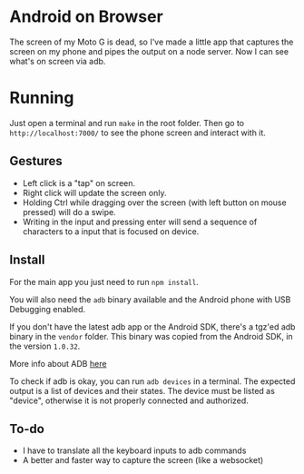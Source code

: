 # Android on Browser

The screen of my Moto G is dead, so I've made a little app that captures the screen on my phone and
pipes the output on a node server. Now I can see what's on screen via adb.

# Running

Just open a terminal and run `make` in the root folder. Then go to `http://localhost:7000/` to see the phone screen and interact with it.

## Gestures

- Left click is a "tap" on screen.
- Right click will update the screen only.
- Holding Ctrl while dragging over the screen (with left button on mouse pressed) will do a swipe.
- Writing in the input and pressing enter will send a sequence of characters to a input that is focused on device.

## Install

For the main app you just need to run `npm install`.

You will also need the `adb` binary available and the Android phone with USB Debugging enabled.

If you don't have the latest adb app or the Android SDK, there's a tgz'ed adb binary in the `vendor` folder. This binary was copied from the Android SDK, in the version `1.0.32`.

More info about ADB [here](https://developer.android.com/sdk/installing/index.html)

To check if adb is okay, you can run `adb devices` in a terminal. The expected output is a list of devices and their states. The device must be listed as "device", otherwise it is not properly connected and authorized.

## To-do

- I have to translate all the keyboard inputs to adb commands
- A better and faster way to capture the screen (like a websocket)
